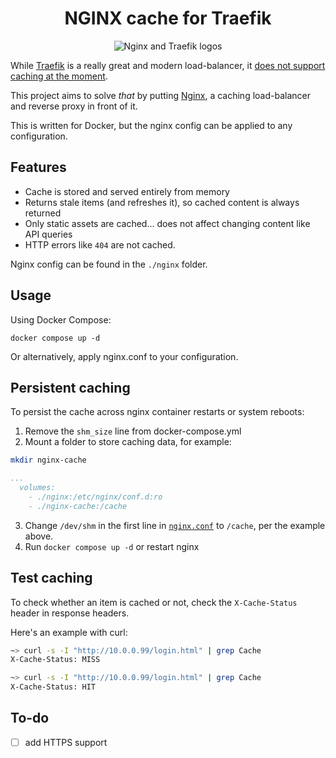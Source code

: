 <h1 align="center">
  NGINX cache for Traefik
</h1>

<p align="center">
  <img src="https://user-images.githubusercontent.com/19761269/235366318-045e2e8c-6aab-48d6-a75c-a58895a206e2.png" alt="Nginx and Traefik logos" />
</p>

While [Traefik](https://traefik.io) is a really great and modern load-balancer, it [does not support caching at the moment](https://github.com/traefik/traefik/issues/878).

This project aims to solve _that_ by putting [Nginx](https://nginx.org/en/), a caching load-balancer and reverse proxy in front of it.

This is written for Docker, but the nginx config can be applied to any configuration.

## Features

- Cache is stored and served entirely from memory
- Returns stale items (and refreshes it), so cached content is always returned
- Only static assets are cached... does not affect changing content like API queries
- HTTP errors like `404` are not cached.

Nginx config can be found in the `./nginx` folder.

## Usage

Using Docker Compose:

```text
docker compose up -d
```

Or alternatively, apply nginx.conf to your configuration.

## Persistent caching

To persist the cache across nginx container restarts or system reboots:

1. Remove the `shm_size` line from docker-compose.yml
2. Mount a folder to store caching data, for example:

```bash
mkdir nginx-cache
```

```yml
...
  volumes:
    - ./nginx:/etc/nginx/conf.d:ro
    - ./nginx-cache:/cache
```

3. Change `/dev/shm` in the first line in [`nginx.conf`](./nginx/nginx.conf) to `/cache`, per the example above.
4. Run `docker compose up -d` or restart nginx

## Test caching

To check whether an item is cached or not, check the `X-Cache-Status` header in response headers.

Here's an example with curl:

```bash
~> curl -s -I "http://10.0.0.99/login.html" | grep Cache
X-Cache-Status: MISS

~> curl -s -I "http://10.0.0.99/login.html" | grep Cache
X-Cache-Status: HIT
```

## To-do

- [ ] add HTTPS support
